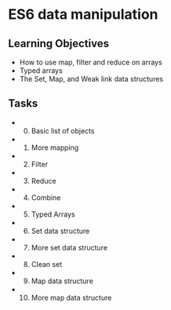 # ES6 data manipulation

## Learning Objectives
* How to use map, filter and reduce on arrays
* Typed arrays
* The Set, Map, and Weak link data structures

## Tasks

* 0. Basic list of objects 
* 1. More mapping
* 2. Filter 
* 3. Reduce 
* 4. Combine 
* 5. Typed Arrays 
* 6. Set data structure 
* 7. More set data structure
* 8. Clean set 
* 9. Map data structure 
* 10. More map data structure 
